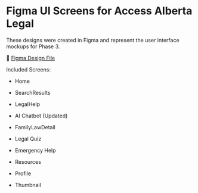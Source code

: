 # Figma UI Screens for Access Alberta Legal

These designs were created in Figma and represent the user interface mockups for Phase 3.

🔗 [Figma Design File](https://www.figma.com/design/RfiomOn3nABqARkep6EDnR/Access-Alberta-Legal?node-id=0-1)

Included Screens:
- Home
- SearchResults
- LegalHelp
- AI Chatbot (Updated)

- FamilyLawDetail
- Legal Quiz
- Emergency Help
- Resources
- Profile
- Thumbnail